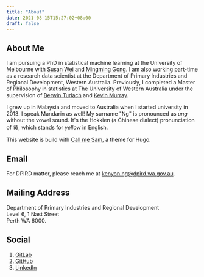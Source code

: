 ```yaml
---
title: "About"
date: 2021-08-15T15:27:02+08:00
draft: false
---
```


## About Me

I am pursuing a PhD in statistical machine learning at the University of
Melbourne with [Susan Wei](https://www.suswei.com/) and [Mingming
Gong](https://mingming-gong.github.io/). I am also working part-time as a
research data scientist at the Department of Primary Industries and Regional
Development, Western Australia. Previously, I completed a Master of Philosophy
in statistics at The University of Western Australia under the supervision of
[Berwin Turlach](https://staffhome.ecm.uwa.edu.au/~00043886/) and [Kevin
Murray](https://research-repository.uwa.edu.au/en/persons/kevin-murray).

I grew up in Malaysia and moved to Australia when I started university
in 2013. I speak Mandarin as well! My surname "Ng" is pronounced as *ung*
without the vowel sound. It's the Hokkien (a Chinese dialect) pronunciation of
黄, which stands for *yellow* in English.

This website is build with [Call me
Sam](https://github.com/victoriadrake/hugo-theme-sam), a theme for Hugo.

## Email
For DPIRD matter, please reach me at kenyon.ng@dpird.wa.gov.au.

## Mailing Address
Department of Primary Industries and Regional Development  
Level 6, 1 Nast Street  
Perth WA 6000.

## Social

1. [GitLab](https://gitlab.com/kenyon-ng)
1. [GitHub](https://github.com/weiyaw)
2. [LinkedIn](https://www.linkedin.com/in/kenyon-ng)

